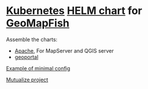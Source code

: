 # [Kubernetes](https://kubernetes.io/) [HELM chart](https://helm.sh/) for [GeoMapFish](https://github.com/camptocamp/c2cgeoportal)

Assemble the charts:

- [Apache](https://github.com/camptocamp/helm-apache), For MapServer and QGIS server
- [geoportal](https://github.com/camptocamp/helm-geoportal)

[Example of minimal config](./tests/recommend.yaml)

[Mutualize project](https://github.com/camptocamp/helm-mutualized/)
